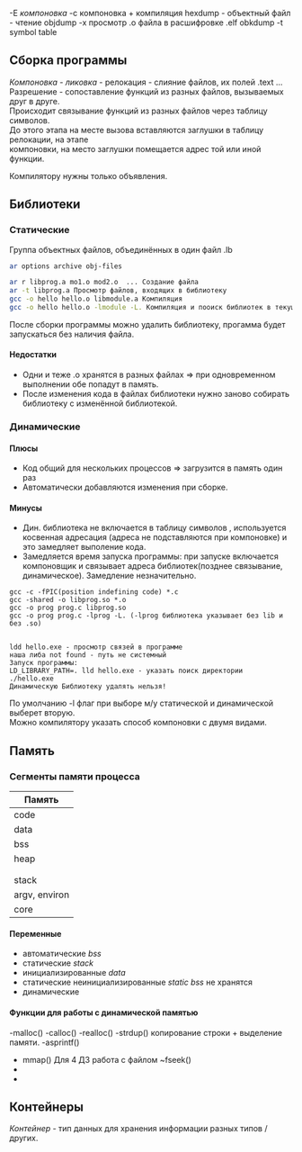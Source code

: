 -E *компоновка*
-c компоновка + компиляция
hexdump - объектный файл - чтение
objdump -x просмотр .o файла в расшифровке .elf
obkdump -t symbol table  


## Сборка программы  
*Компоновка - ликовка* - релокация - слияние файлов, их полей .text ...  
Разрешение - сопоставление функций из разных файлов, вызываемых друг в друге.  
Происходит связывание функций из разных файлов через таблицу символов.  
До этого этапа на месте вызова вставляются заглушки в таблицу релокации, на этапе  
компоновки, на место заглушки помещается адрес той или иной функции.  
  
Компилятору нужны только объявления.  
## Библиотеки
### Статические
Группа объектных файлов, объединённых в один файл .lb  

```bash
ar options archive obj-files

ar r libprog.a mo1.o mod2.o  ... Создание файла
ar -t libprog.a Просмотр файлов, входящих в библиотеку
gcc -o hello hello.o libmodule.a Компиляция
gcc -o hello hello.o -lmodule -L. Компиляция и пооиск библиотек в текущей директории

```
После сборки программы можно удалить библиотеку, прогамма будет запускаться без наличия файла.  

#### Недостатки
- Одни и теже .о хранятся в разных файлах => при одновременном выполнении обе попадут в память.  
- После изменения кода в файлах библиотеки нужно заново собирать библиотеку с изменённой библиотекой.  
### Динамические
#### Плюсы
- Код общий для нескольких процессов => загрузится в память один раз
- Автоматически добавляются изменения при сборке.
#### Минусы
- Дин. библиотека не включается в таблицу символов , используется косвенная адресация (адреса не подставляются при компоновке) и это замедляет выполение кода.  
- Замедляется время запуска программы: при запуске включается компоновщик и связывает адреса библиотек(позднее связывание, динамическое). Замедление незначительно.
```shell
gcc -c -fPIC(position indefining code) *.c
gcc -shared -o libprog.so *.o
gcc -o prog prog.c libprog.so
gcc -o prog prog.c -lprog -L. (-lprog библиотека указывает без lib и без .so)


ldd hello.exe - просмотр связей в программе
наша либа not found - путь не системный
Запуск программы:
LD_LIBRARY_PATH=. lld hello.exe - указать поиск директории 
./hello.exe 
Динамическую Библиотеку удалять нельзя!
```
По умолчанию -l флаг при выборе м/у статической и динамической выберет вторую.  
Можно компилятору указать способ компоновки с двумя видами.  

## Память
### Сегменты памяти процесса

| Память        |
|---------------|
| code          |
| data          |
| bss           |
| heap          |break program
|               |
|               |
| stack         | sp
| argv, environ |
| core          |

#### Переменные
- автоматические *bss*
- статические *stack*
- инициализированные *data*
- статические неинициализированные *static* *bss* не хранятся
- динамические
#### Функции для работы с динамической памятью
-malloc()
-calloc()
-realloc()
-strdup() копирование строки + выделение памяти.
-asprintf()
- mmap() Для 4 ДЗ работа с файлом ~fseek()
- 
- 
## Контейнеры
*Контейнер* - тип данных для хранения информации разных типов / других.  

